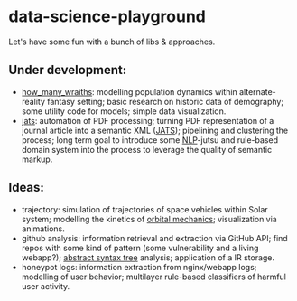 # data-science-playground

Let's have some fun with a bunch of libs & approaches.

Under development:
---
* [how_many_wraiths](how_many_wraiths): modelling population dynamics within alternate-reality fantasy setting; basic research on historic data of demography; some utility code for models; simple data visualization.
* [jats](jats): automation of PDF processing; turning PDF representation of a journal article into a semantic XML ([JATS](https://en.wikipedia.org/wiki/Journal_Article_Tag_Suite)); pipelining and clustering the process; long term goal to introduce some [NLP](https://en.wikipedia.org/wiki/Natural-language_processing)-jutsu and rule-based domain system into the process to leverage the quality of semantic markup.

Ideas:
---
* trajectory: simulation of trajectories of space vehicles within Solar system; modelling the kinetics of [orbital mechanics](https://en.wikipedia.org/wiki/Orbital_mechanics); visualization via animations.
* github analysis: information retrieval and extraction via GitHub API; find repos with some kind of pattern (some vulnerability and a living webapp?); [abstract syntax tree](https://en.wikipedia.org/wiki/Abstract_syntax_tree) analysis; application of a IR storage.
* honeypot logs: information extraction from nginx/webapp logs; modelling of user behavior; multilayer rule-based classifiers of harmful user activity.
